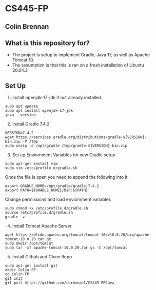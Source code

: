 # CS445-FP
## Colin Brennan

## What is this repository for?
  - The project is setup to implement Gradle, Java 17, as well as Apache Tomcat 10.
  - The assumption is that this is ran on a fresh installation of Ubuntu 20.04.3

## Set Up
1. Install openjdk-17-jdk if not already installed.
```
sudo apt update
sudo apt install openjdk-17-jdk
java --version
```

2. Install Gradle 7.4.2
```
VERSION=7.4.2
wget https://services.gradle.org/distributions/gradle-${VERSION}-bin.zip -P /tmp
sudo unzip -d /opt/gradle /tmp/gradle-${VERSION}-bin.zip
```

3. Set up Enviornment Variables for new Gradle setup
```
sudo apt-get install vim
sudo vim /etc/profile.d/gradle.sh
```

Once the file is open you need to append the following into it.
```
export GRADLE_HOME=/opt/gradle/gradle-7.4.2
export PATH=${GRADLE_HOME}/bin:${PATH}
```

Change permissions and load enviornment variables
```
sudo chmod +x /etc/profile.d/gradle.sh
source /etc/profile.d/gradle.sh
gradle -v
```

4. Install Tomcat Apache Server
```
wget https://dlcdn.apache.org/tomcat/tomcat-10/v10.0.20/bin/apache-tomcat-10.0.20.tar.gz
sudo mkdir /opt/tomcat
sudo tar -xf apache-tomcat-10.0.20.tar.gz -C /opt/tomcat
```

5. Install Github and Clone Repo
```
sudo apt-get install git
mkdir Colin-FP
cd Colin-FP
git init
git pull https://github.com/cbrennan1/CS445-FPJava
```


